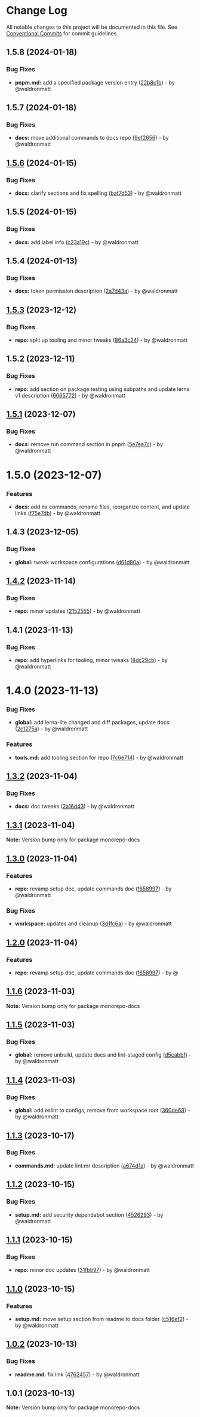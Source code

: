 # Change Log

All notable changes to this project will be documented in this file.
See [Conventional Commits](https://conventionalcommits.org) for commit guidelines.

## 1.5.8 (2024-01-18)

### Bug Fixes

* **pnpm.md:** add a specified package version entry ([22b8c1b](https://github.com/waldronmatt/groundwork/commit/22b8c1b3e3ec36ed41a14d4d98ed48578f27b464)) - by @waldronmatt

## 1.5.7 (2024-01-18)

### Bug Fixes

* **docs:** move additional commands to docs repo ([9ef2656](https://github.com/waldronmatt/groundwork/commit/9ef265627c21e8f7328e877cc0efe69ba6f4e210)) - by @waldronmatt

## [1.5.6](https://github.com/waldronmatt/pnpm-nx-lerna-lite-boilerplate/compare/monorepo-docs@1.5.5...monorepo-docs@1.5.6) (2024-01-15)

### Bug Fixes

* **docs:** clarify sections and fix spelling ([baf7d53](https://github.com/waldronmatt/pnpm-nx-lerna-lite-boilerplate/commit/baf7d53bd0c5ac7ec54edb0eecff1fb458399b1e)) - by @waldronmatt

## 1.5.5 (2024-01-15)

### Bug Fixes

* **docs:** add label info ([c23a19c](https://github.com/waldronmatt/pnpm-nx-lerna-lite-boilerplate/commit/c23a19c524cfbeec83f9de0eb05246c710f8f0b4)) - by @waldronmatt

## 1.5.4 (2024-01-13)

### Bug Fixes

* **docs:** token permission description ([2a7d43a](https://github.com/waldronmatt/pnpm-nx-lerna-lite-boilerplate/commit/2a7d43a1a4f4b3d00a95554ac3965b4e0b26e4ff)) - by @waldronmatt

## [1.5.3](https://github.com/waldronmatt/pnpm-nx-lerna-lite-boilerplate/compare/monorepo-docs@1.5.2...monorepo-docs@1.5.3) (2023-12-12)

### Bug Fixes

* **repo:** split up tooling and minor tweaks ([86a3c24](https://github.com/waldronmatt/pnpm-nx-lerna-lite-boilerplate/commit/86a3c242cb9610cb893017dcb9f304f61d73a65e)) - by @waldronmatt

## 1.5.2 (2023-12-11)

### Bug Fixes

* **repo:** add section on package testing using subpaths and update lerna v1 description ([6665772](https://github.com/waldronmatt/pnpm-nx-lerna-lite-boilerplate/commit/66657724fe58c81c894b43de98b444656d46e8f5)) - by @waldronmatt

## [1.5.1](https://github.com/waldronmatt/pnpm-nx-lerna-lite-boilerplate/compare/monorepo-docs@1.5.0...monorepo-docs@1.5.1) (2023-12-07)

### Bug Fixes

* **docs:** remove run command section in pnpm ([5e7ee7c](https://github.com/waldronmatt/pnpm-nx-lerna-lite-boilerplate/commit/5e7ee7c2363ed86e9a0b9ab20df8f17b15771bb1)) - by @waldronmatt

# 1.5.0 (2023-12-07)

### Features

* **docs:** add nx commands, rename files, reorganize content, and update links ([f75e7db](https://github.com/waldronmatt/pnpm-nx-lerna-lite-boilerplate/commit/f75e7dbc710306f8c532eaab1f0a12c84abe3350)) - by @waldronmatt

## 1.4.3 (2023-12-05)

### Bug Fixes

* **global:** tweak workspace configurations ([d61d80a](https://github.com/waldronmatt/pnpm-nx-lerna-lite-boilerplate/commit/d61d80a54dca7786bc14352a972c43f3225a0705)) - by @waldronmatt

## [1.4.2](https://github.com/waldronmatt/pnpm-nx-lerna-lite-boilerplate/compare/monorepo-docs@1.4.1...monorepo-docs@1.4.2) (2023-11-14)

### Bug Fixes

* **repo:** minor updates ([2152555](https://github.com/waldronmatt/pnpm-nx-lerna-lite-boilerplate/commit/2152555beb0c82dfbcbf3c14e5347f16d7aa18d5)) - by @waldronmatt

## 1.4.1 (2023-11-13)

### Bug Fixes

* **repo:** add hyperlinks for tooling, minor tweaks ([8dc29cb](https://github.com/waldronmatt/pnpm-nx-lerna-lite-boilerplate/commit/8dc29cb3d4f4adc73be0251b520ff167f2099bfa)) - by @waldronmatt

# 1.4.0 (2023-11-13)

### Bug Fixes

* **global:** add lerna-lite changed and diff packages, update docs ([2c1275a](https://github.com/waldronmatt/pnpm-nx-lerna-lite-boilerplate/commit/2c1275aeb11c52bc5d342e1c7b8f2d51f1b5eb6c)) - by @waldronmatt

### Features

* **tools.md:** add tooling section for repo ([7c6e714](https://github.com/waldronmatt/pnpm-nx-lerna-lite-boilerplate/commit/7c6e71474add72a3f8766b7594996e6cce3983b3)) - by @waldronmatt

## [1.3.2](https://github.com/waldronmatt/pnpm-nx-lerna-lite-boilerplate/compare/monorepo-docs@1.3.1...monorepo-docs@1.3.2) (2023-11-04)

### Bug Fixes

* **docs:** doc tweaks ([2a16d43](https://github.com/waldronmatt/pnpm-nx-lerna-lite-boilerplate/commit/2a16d43d55cd0244978160052303415b92a2a52c)) - by @waldronmatt

## [1.3.1](https://github.com/waldronmatt/pnpm-nx-lerna-lite-boilerplate/compare/monorepo-docs@1.3.0...monorepo-docs@1.3.1) (2023-11-04)

**Note:** Version bump only for package monorepo-docs

## [1.3.0](https://github.com/waldronmatt/pnpm-nx-lerna-lite-boilerplate/compare/monorepo-docs@1.1.6...monorepo-docs@1.3.0) (2023-11-04)

### Features

* **repo:** revamp setup doc, update commands doc ([f658997](https://github.com/waldronmatt/pnpm-nx-lerna-lite-boilerplate/commit/f658997d02a8754ddd29bc7cc35b36652dffe303)) - by @waldronmatt

### Bug Fixes

* **workspace:** updates and cleanup ([3d1fc6a](https://github.com/waldronmatt/pnpm-nx-lerna-lite-boilerplate/commit/3d1fc6a850286a3e649476404859aac7e45c7df8)) - by @waldronmatt

## [1.2.0](https://github.com/waldronmatt/pnpm-nx-lerna-lite-boilerplate/compare/monorepo-docs@1.1.6...monorepo-docs@1.2.0) (2023-11-04)

### Features

* **repo:** revamp setup doc, update commands doc ([f658997](https://github.com/waldronmatt/pnpm-nx-lerna-lite-boilerplate/commit/f658997d02a8754ddd29bc7cc35b36652dffe303)) - by @

## [1.1.6](https://github.com/waldronmatt/pnpm-nx-lerna-lite-boilerplate/compare/monorepo-docs@1.1.5...monorepo-docs@1.1.6) (2023-11-03)

**Note:** Version bump only for package monorepo-docs

## [1.1.5](https://github.com/waldronmatt/pnpm-nx-lerna-lite-boilerplate/compare/monorepo-docs@1.1.4...monorepo-docs@1.1.5) (2023-11-03)

### Bug Fixes

* **global:** remove unbuild, update docs and lint-staged config ([d5cabbf](https://github.com/waldronmatt/pnpm-nx-lerna-lite-boilerplate/commit/d5cabbf86631bbc5f605df4410d4e697915c6306)) - by @waldronmatt

## [1.1.4](https://github.com/waldronmatt/pnpm-nx-lerna-lite-boilerplate/compare/monorepo-docs@1.1.3...monorepo-docs@1.1.4) (2023-11-03)

### Bug Fixes

* **global:** add eslint to configs, remove from workspace root ([360de68](https://github.com/waldronmatt/pnpm-nx-lerna-lite-boilerplate/commit/360de687d87b1de29147cd07e2d0783ef2d814a0)) - by @waldronmatt

## [1.1.3](https://github.com/waldronmatt/pnpm-nx-lerna-lite-boilerplate/compare/monorepo-docs@1.1.2...monorepo-docs@1.1.3) (2023-10-17)

### Bug Fixes

* **commands.md:** update lint:mr description ([a674d1a](https://github.com/waldronmatt/pnpm-nx-lerna-lite-boilerplate/commit/a674d1a9b977eeef385651035345b5c0d2653723)) - by @waldronmatt

## [1.1.2](https://github.com/waldronmatt/pnpm-nx-lerna-lite-boilerplate/compare/monorepo-docs@1.1.1...monorepo-docs@1.1.2) (2023-10-15)

### Bug Fixes

* **setup.md:** add security dependabot section ([4526293](https://github.com/waldronmatt/pnpm-nx-lerna-lite-boilerplate/commit/45262937e42536c419d71781dd583c02c0285868)) - by @waldronmatt

## [1.1.1](https://github.com/waldronmatt/pnpm-nx-lerna-lite-boilerplate/compare/monorepo-docs@1.1.0...monorepo-docs@1.1.1) (2023-10-15)

### Bug Fixes

* **repo:** minor doc updates ([31fbb97](https://github.com/waldronmatt/pnpm-nx-lerna-lite-boilerplate/commit/31fbb976dbc77828b9bc16b8bf042ac1e2473df8)) - by @waldronmatt

## [1.1.0](https://github.com/waldronmatt/pnpm-nx-lerna-lite-boilerplate/compare/monorepo-docs@1.0.2...monorepo-docs@1.1.0) (2023-10-15)

### Features

* **setup.md:** move setup section from readme to docs folder ([c516ef2](https://github.com/waldronmatt/pnpm-nx-lerna-lite-boilerplate/commit/c516ef246cb93232ebd88ddfee2f23e3e8ac6091)) - by @waldronmatt

## [1.0.2](https://github.com/waldronmatt/pnpm-nx-lerna-lite-boilerplate/compare/monorepo-docs@1.0.1...monorepo-docs@1.0.2) (2023-10-13)

### Bug Fixes

* **readme.md:** fix link ([4762457](https://github.com/waldronmatt/pnpm-nx-lerna-lite-boilerplate/commit/4762457be69b9d4f7eec312093e3b1ec59d6bcbd)) - by @waldronmatt

## 1.0.1 (2023-10-13)

**Note:** Version bump only for package monorepo-docs
